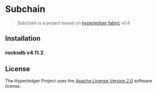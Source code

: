 # Subchain

> Subchain is a project based on [hyperledger fabric](#https://github.com/hyperledger/fabric/tree/v0.6) v0.6 

## Installation
### rocksdb v4.11.2

## License <a name="license"></a>
The Hyperledger Project uses the [Apache License Version 2.0](LICENSE) software
license.